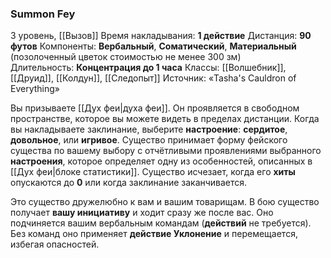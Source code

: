 ### Summon Fey
3 уровень, [[Вызов]]
Время накладывания: **1 действие**
Дистанция: **90 футов**
Компоненты: **Вербальный**, **Соматический**, **Материальный** (позолоченный цветок стоимостью не менее 300 зм)
Длительность: **Концентрация до 1 часа**
Классы: [[Волшебник]], [[Друид]], [[Колдун]], [[Следопыт]]
Источник: «Tasha's Cauldron of Everything»

Вы призываете [[Дух феи|духа феи]]. Он проявляется в свободном пространстве, которое вы можете видеть в пределах дистанции. Когда вы накладываете заклинание, выберите **настроение**: **сердитое**, **довольное**, или **игривое**. Существо принимает форму фейского существа по вашему выбору c отчётливыми проявлениями выбранного **настроения**, которое определяет одну из особенностей, описанных в [[Дух феи|блоке статистики]]. Существо исчезает, когда его **хиты** опускаются до **0** или когда заклинание заканчивается.

Это существо дружелюбно к вам и вашим товарищам. В бою существо получает **вашу инициативу** и ходит сразу же после вас. Оно подчиняется вашим вербальным командам (**действий** не требуется). Без команд оно применяет **действие Уклонение** и перемещается, избегая опасностей.